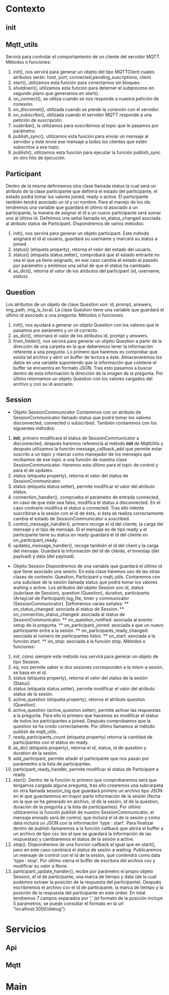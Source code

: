 # Contexto
## __init__
## Mqtt_utils
Servirá para controlar el comportamiento de un cliente del servidor MQTT.
Métodos o funciones:
1. _init_(), nos servirá para generar un objeto del tipo MQTTClient cuales atributos serán: host, port, connected,pending_suscriptions, client.
2. start(), utilizamos esta función para conectarnos sin bloqueo.
3. shutdown(), utilizamos esta función para deterner el subproceso en segundo plano que generamos en start().
4. on_connect(), se utiliza cuando se nos responde a nuestra petición de conexión.
5. on_disconnet(), utilizada cuando se pierde la conexión con el servidor.
6. on_subscribe(), utilizada cuando el servidor MQTT responde a una petición de suscripción.
7. susbribe(), la utilizamos para suscribirnos al topic que le pasamos por parámetro.
8. publish_sync(), utilizamos esta función para enviar un mensaje al servidor y éste envíe ese mensaje a todos los clientes que estén subscritos a ese topic.
9. publish(), utilizamos esta función para ejecutar la función publish_sync en otro hilo de ejecución.
## Participant
Dentro de la misma definiremos otra clase llamada status la cual será un atributo de la clase participante que definirá el estado del participante, el estado podrá tomar los valores joined, ready o active.
El participante también tendrá asociado un id y un nombre. Para el manejo de los ids tendremos una variable que guardará el último id asociado a un participante, la manera de asignar el id a un nuevo participante será sumar uno al último id.
Definimos una señal llamada on_status_changed asociada al atributo status de Participant.
Dispondremos de varios métodos:
1. _init_(), nos servirá para generar un objeto participant. Este método asignará el id al usuario, guardará su username y marcará su status a joined.
2. status() (etiqueta property), retorna el valor del estado del usuario.
3. status() (etiqueta status.setter), comprobará que el estado entrante no sea el que ya tiene asignado, en ese caso cambia el estado al pasado por parámetro y emitimos una señal de que el status ha cambiado.
4. as_dict(),  retorna el valor de los atributos del participant (id, username, status).
## Question
Los atributos de un objeto de clase Question son: id, prompt, answers, img_path, img_is_local. La clase Question tiene una variable que guardará el último id asociado a una pregunta.
Métodos o funciones:
1. _init_(), nos ayudará a generar un objeto Question con los valores que le pasamos por parámetro y un id correcto.
2. as_dict(), retornará el valor de los atributos id, prompt y answers.
3. from_folder(), nos servirá para generar un objeto Question a partir de la dirección de una carpeta en la que deberemos tener la información referente a una pregunta. Lo primero que haremos es comprobar que exista tal archivo y abrir un buffer de lectura a éste. Almacenaremos los datos en una variable suponiendo que la información que contiene el buffer se encuentra en formato JSON. Tras esto pasamos a buscar dentro de esta información la dirección de la imagen de la pregunta. Por último retornamos un objeto Question con los valores cargados del archivo y con su id asociado.
## Session
* Objeto SessionCommunicator
Contaremos con un atributo de SessionCommunicator llamado status que podrá tomar los valores disconnected, connected o subscribed.
También contaremos con los siguientes métodos:
1. __init__, primero modificará el status de SessionCommunicator a disconnected, después haremos referencia al método __init__ de MqttUtils y después utilizamos la función message_callback_add que permite estar suscrito a un topic y marcar como manejador de los mensajes que recibamos de ese topic a una función de nuestra clase SessionCommunicator. Haremos esto último para el topic de control y para el de updates.
2. status (etiqueta property), retorna el valor del status de SessionCommunicator.
3. status (etiqueta status.setter), permite modificar el valor del atributo status.
4. connection_handler(), comprueba el parámetro de entrada connected, en caso de que éste sea falso, modifica el status a disconnected. En el caso contrario modifica el status a connected. Tras ello intenta suscribirse a la sesión con el id de ésta, si ésta se realiza correctamente cambia el estado de SessionCommunicator a suscribed.
5. control_message_handler(), primero recoge el id del cliente, la carga del mensaje y el tipo de mensaje. Si el mensaje es de tipo ready y el participante tiene su status en ready guardará el id del cliente en on_participant_ready.
6. updates_message_handler(), recoge también el id del client y la carga del mensaje. Guardará la información del id de cliente, el timestap (del payload) y data (del payload).
 
* Objeto Session
Dispondremos de una variable que guardará el último id que tiene asociado una sesión.
En esta clase haremos uso de las otras clases de contexto: Question, Participant y mqtt_utils.
Contaremos con una subclase de la sesión llamada status que podrá tomar los valores waiting o active.
Los atributos del objeto Session son id, status (subclase de Session), question (Question), duration, participants (ArrayList de Participant),log_file, timer y communicator (SessionCommunicator).
Definiremos varias señales:
** on_status_changed: asociada al status de Session.
** on_connection_status_changed: asociada al status de SessionCommunicator.
** on_question_notified: asociada al evento setup de la pregunta.
** on_participant_joined: asociada a que un nuevo participante entre a la sesión.
** on_participants_ready_changed: asociada al número de participantes listos.
** on_start: asociada a la función start.
** on_stop: asociada a la función stop.
Métodos o funciones:
1. _init_, cómo siempre este método nos servirá para generar un objeto de tipo Session.
2. _eq_, nos permite saber si dos sesiones corresponden a la mism-a sesión, se basa en el id.
3. status (etiqueta property), retorna el valor del status de la sesión (Status).
4. status (etiqueta status.setter), permite modificar el valor del atributo status de la sesión.
5. active_question (etiqueta property), retorna el atributo question (Question).
6. active_question (active_question.setter), permite activar las respuestas a la pregunta. Para ello lo primero que hacemos es modificar el status de todos los participantes a joined. Después comprobamos que la question se ha credo correctamente. Por último llamamos al método publish de mqtt_utils.
7. ready_participants_count (etiqueta property) retorna la cantidad de participantes con el status en ready.
8. as_dict (etiqueta property), retorna el id, status, id de question y duration de la sesión.
9. add_participant, permite añadir el participante que nos pasan por parámentro a la lista de participantes.
10. participant_ready_handler, permite modificar el status de Participant a ready.
11. start(). Dentro de la función lo primero que comprobaremos será que tengamos cargada alguna pregunta, tras ello crearemos una subcarpeta en otra llamada session_log que guardará primero un archivo tipo JSON en el que guardaremos en mayor parte información de la sesión (fecha en la que se ha generado en archivo, id de la sesión, id de la question, duración de la pregunta y la lista de participantes). Por último utilizaremos la función publish de nuestro SessionCommunicator, el mensaje enviado será de control, que incluirá el id de la sesión y como data incluirá un JSON con la información 'type : start'. Para finalizar dentro de publish llamaremos a la función callback que abrirá el buffer a un archivo de tipo csv (en el que se guardará la información de las respuestas) y cambiaremos el status de la sesión a active.
12. stop(). Dispondremos de una función callback al igual que en start(), pero en este caso cambiará el status de sesión a waiting. Publicaremos un mensaje de control con el id de la sesión, que contendrá como data 'type : stop'. Por último cierra el buffer de escritura del archivo csv y modificar su valor a None.
13. participant_update_handler(), recibe por parámetro el propio objeto Session, el id de participante, una marca de tiempo y data (de la cual podemos extraer la posición de la respuesta del participante). Después escribiremos el archivo csv el id de participante, la marca de tiempo y la posición de la respuesta del participante en este orden. En total tendremos 7 campos separados por ',' (el formato de la posición incluye 5 parámetros, se puede consultar el formato en la url "localhost:3000/debug").
# Servicios
## Api
## Mqtt
# Main